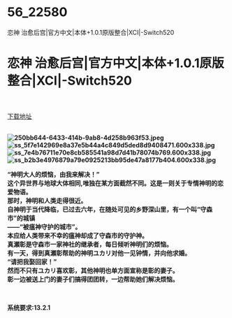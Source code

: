 # 56_22580
恋神 治愈后宫|官方中文|本体+1.0.1原版整合|XCI|-Switch520
# 恋神 治愈后宫|官方中文|本体+1.0.1原版整合|XCI|-Switch520
 <br/></br>
[下载地址](https://www.switch520.cc/article/22580 "下载地址")
<br/></br>

<p><strong><img title="250bb644-6433-414b-9ab8-4d258b963f53.jpeg" src="https://www.switch520.cc/muke_img/2021_09_22_9ae4777b79836.jpeg" alt="250bb644-6433-414b-9ab8-4d258b963f53.jpeg"></strong><br>
<strong><img title="ss_5f7e142969e8a37e5b44a4c849d5ded8d9408471.600x338.jpg" src="https://www.switch520.cc/muke_img/2021_09_22_a06876050bcaf.jpg" alt="ss_5f7e142969e8a37e5b44a4c849d5ded8d9408471.600x338.jpg"></strong><br>
<strong><img title="ss_7e4b76711e70e8cb585541a98d7d41b78074b769.600x338.jpg" src="https://www.switch520.cc/muke_img/2021_09_22_9b8dc8a3d257c.jpg" alt="ss_7e4b76711e70e8cb585541a98d7d41b78074b769.600x338.jpg"></strong><br>
<strong><img title="ss_b2b3e4976879a79e0925213bb95de47a8177b404.600x338.jpg" src="https://www.switch520.cc/muke_img/2021_09_22_53be9831a750b.jpg" alt="ss_b2b3e4976879a79e0925213bb95de47a8177b404.600x338.jpg">&nbsp;</strong></p>
<p><strong>“神明大人的烦恼，由我来解决！”</strong><br>
<strong>这个异世界与地球大体相同,唯独在某方面截然不同。这是一则关于专情神明的恋爱物语。</strong><br>
<strong>那时，神明和人类走得很近。</strong><br>
<strong>自神明于当代降临，已过去六年，在随处可见的乡野深山里，有一个叫“守森市”的城镇</strong><br>
<strong>——“被瘟神守护的城市”。</strong><br>
<strong>本应给人类带来不幸的瘟神却成了守森市的守护神。</strong><br>
<strong>真瀬彰是守森市一家神社的继承者，每日倾听神明们的烦恼。</strong><br>
<strong>有一天，得到真瀬彰帮助的神明ユカリ对他一见钟情，并向他求婚。</strong><br>
<strong>“请把我娶回家！”</strong><br>
<strong>然而不只有ユカリ喜欢彰，其他神明也单方面宣称是彰的妻子。</strong><br>
<strong>彰一边被送上门的妻子们搞得团团转，一边帮助她们解决烦恼。</strong></p>
<p>&nbsp;</p>
<p><strong>系统要求:13.2.1</strong></p>



